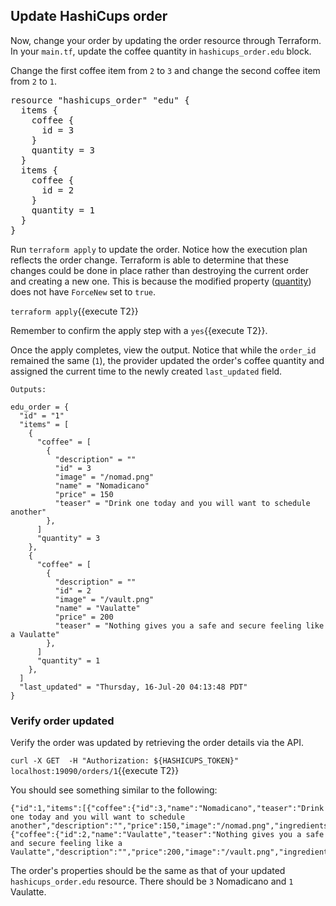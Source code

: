## Update HashiCups order

Now, change your order by updating the order resource through Terraform. In your `main.tf`, update the coffee quantity in `hashicups_order.edu` block.

Change the first coffee item from `2` to `3` and change the second coffee item from `2` to `1`.

<pre class="file" data-filename="main.tf">
resource "hashicups_order" "edu" {
  items {
    coffee {
      id = 3
    }
    quantity = 3
  }
  items {
    coffee {
      id = 2
    }
    quantity = 1
  }
}
</pre>

Run `terraform apply` to update the order. Notice how the execution plan reflects the order change. Terraform is able to determine that these changes could be done in place rather than destroying the current order and creating a new one. This is because the modified property ([quantity](https://github.com/hashicorp/terraform-provider-hashicups/blob/master/hashicups/resource_order.go#L63)) does not have `ForceNew` set to `true`.

`terraform apply`{{execute T2}}

Remember to confirm the apply step with a `yes`{{execute T2}}.

Once the apply completes, view the output. Notice that while the `order_id` remained the same (`1`), the provider updated the order's coffee quantity and assigned the current time to the newly created `last_updated` field.

```
Outputs:

edu_order = {
  "id" = "1"
  "items" = [
    {
      "coffee" = [
        {
          "description" = ""
          "id" = 3
          "image" = "/nomad.png"
          "name" = "Nomadicano"
          "price" = 150
          "teaser" = "Drink one today and you will want to schedule another"
        },
      ]
      "quantity" = 3
    },
    {
      "coffee" = [
        {
          "description" = ""
          "id" = 2
          "image" = "/vault.png"
          "name" = "Vaulatte"
          "price" = 200
          "teaser" = "Nothing gives you a safe and secure feeling like a Vaulatte"
        },
      ]
      "quantity" = 1
    },
  ]
  "last_updated" = "Thursday, 16-Jul-20 04:13:48 PDT"
}
```

### Verify order updated

Verify the order was updated by retrieving the order details via the API.

`curl -X GET  -H "Authorization: ${HASHICUPS_TOKEN}" localhost:19090/orders/1`{{execute T2}}

You should see something similar to the following:

```
{"id":1,"items":[{"coffee":{"id":3,"name":"Nomadicano","teaser":"Drink one today and you will want to schedule another","description":"","price":150,"image":"/nomad.png","ingredients":null},"quantity":3},{"coffee":{"id":2,"name":"Vaulatte","teaser":"Nothing gives you a safe and secure feeling like a Vaulatte","description":"","price":200,"image":"/vault.png","ingredients":null},"quantity":1}]}
```

The order's properties should be the same as that of your updated `hashicups_order.edu` resource. There should be `3` Nomadicano and `1` Vaulatte.